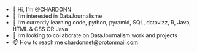 - 👋 Hi, I’m @CHARDONN
- 👀 I’m interested in DataJournalisme
- 🌱 I’m currently learning code, python, pyramid, SQL, datavizz, R, Java, HTML & CSS OR Java 
- 💞️ I’m looking to collaborate on DataJournalism work and projects
- 📫 How to reach me chardonnet@protonmail.com

<!---
CHARDONN/CHARDONN is a ✨ special ✨ repository because its `README.md` (this file) appears on your GitHub profile.
You can click the Preview link to take a look at your changes.
--->
